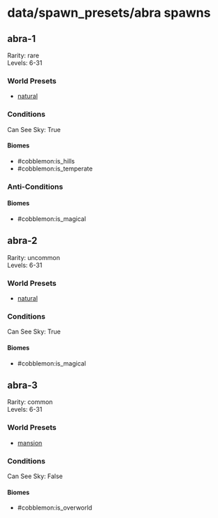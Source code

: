 # data/spawn_presets/abra spawns  
  
## abra-1  
Rarity: rare  
Levels: 6-31  
  
### World Presets  
* [natural](/data/world_presets/natural.md)  
  
### Conditions  
Can See Sky: True  
  
#### Biomes  
  * #cobblemon:is_hills
  * #cobblemon:is_temperate
  
  
### Anti-Conditions  
  
#### Biomes  
  * #cobblemon:is_magical
  
  
## abra-2  
Rarity: uncommon  
Levels: 6-31  
  
### World Presets  
* [natural](/data/world_presets/natural.md)  
  
### Conditions  
Can See Sky: True  
  
#### Biomes  
  * #cobblemon:is_magical
  
  
## abra-3  
Rarity: common  
Levels: 6-31  
  
### World Presets  
* [mansion](/data/world_presets/mansion.md)  
  
### Conditions  
Can See Sky: False  
  
#### Biomes  
  * #cobblemon:is_overworld
  
